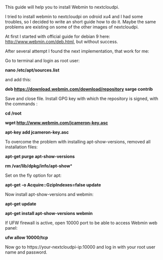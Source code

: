 This guide will help you to install Webmin to nextcloudpi.

I tried to install webmin to nextcloudpi on odroid xu4 and I had some troubles, so I decided to write an short guide how to do it. Maybe the same problems are existing on some of the other images of nextcloudpi.

At first I started with official guide for debian 9 here: http://www.webmin.com/deb.html, but without success.

After several attempt I found the next implementation, that work for me:

Go to terminal and login as root user:

**nano /etc/apt/sources.list**
   
and add this:

**deb https://download.webmin.com/download/repository sarge contrib**

Save and close file. Install GPG key with which the repository is signed, with the commands :

**cd /root**

**wget http://www.webmin.com/jcameron-key.asc**

**apt-key add jcameron-key.asc**

To overcome the problem with installing apt-show-versions, removed all installation files:

**apt-get purge apt-show-versions**

**rm /var/lib/dpkg/info/apt-show***

Set on the fly option for apt:

**apt-get -o Acquire::GzipIndexes=false update**

Now install apt-show-versions and webmin:

**apt-get update**

**apt-get install apt-show-versions webmin**

If UFW firewall is active, open 10000 port to be able to access Webmin web panel:

**ufw allow 10000/tcp**

Now go to https://your-nextcloudpi-ip:10000 and log in with your root user name and password.